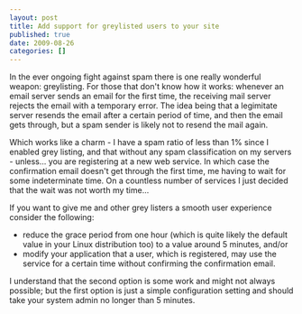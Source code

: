 ```yaml
---
layout: post
title: Add support for greylisted users to your site
published: true
date: 2009-08-26
categories: []
---
```

<p>In the ever ongoing fight against spam there is one really wonderful weapon: greylisting. For those that don't know how it works: whenever an email server sends an email for the first time, the receiving mail server rejects the email with a temporary error. The idea being that a legimitate server resends the email after a certain period of time, and then the email gets through, but a spam sender is likely not to resend the mail again.</p>

<p>Which works like a charm - I have a spam ratio of less than 1% since I enabled grey listing, and that without any spam classification on my servers - unless... you are registering at a new web service. In which case the confirmation email doesn't get through the first time, me having to wait for some indeterminate time. On a countless number of services I just decided that the wait was not worth my time...</p>

<p>If you want to give me and other grey listers a smooth user experience consider the following:</p>

<ul>
<li>reduce the grace period from one hour (which is quite likely the default value in your Linux distribution too) to a value around 5 minutes, and/or</li>
<li>modify your application that a user, which is registered, may use the service for a certain time without confirming the confirmation email.</li>
</ul>
<p>I understand that the second option is some work and might not always possible; but the first option is just a simple configuration setting and should take your system admin no longer than 5 minutes.</p>
